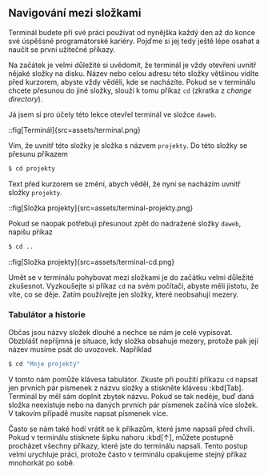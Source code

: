 ## Navigování mezi složkami

Terminál budete při své práci používat od nynějška každý den až do konce své úspěšsné programátorské kariéry. Pojďme si jej tedy ještě lépe osahat a naučit se první užitečné příkazy. 

Na začátek je velmi důležité si uvědomit, že terminál je vždy otevření uvnitř nějaké složky na disku. Název nebo celou adresu této složky většinou vidíte před kurzorem, abyste vždy věděli, kde se nacházíte. Pokud se v terminálu chcete přesunou do jiné složky, slouží k tomu příkaz `cd` (zkratka z _change directory_). 

Já jsem si pro účely této lekce otevřel terminál ve složce `daweb`.

::fig[Terminál]{src=assets/terminal.png}

Vím, že uvnitř této složky je složka s názvem `projekty`. Do této složky se přesunu příkazem

```sh
$ cd projekty
```

Text před kurzorem se změní, abych věděl, že nyní se nacházím uvnitř složky `projekty`. 

::fig[Složka projekty]{src=assets/terminal-projekty.png}

Pokud se naopak potřebuji přesunout zpět do nadražené složky `daweb`, napíšu příkaz

```sh
$ cd ..
```

::fig[Složka projekty]{src=assets/terminal-cd.png}

Umět se v terminálu pohybovat mezi složkami je do začátku velmi důležité zkušesnot. Vyzkoušejte si příkaz `cd` na svém počítači, abyste měli jistotu, že víte, co se děje. Zatím používejte jen složky, které neobsahují mezery.

### Tabulátor a historie

Občas jsou názvy složek dlouhé a nechce se nám je celé vypisovat. Obzblášť nepříjmná je situace, kdy složka obsahuje mezery, protože pak její název musíme psát do uvozovek. Například

```sh
$ cd "Moje projekty"
```

V tomto nám pomůže klávesa tabulátor. Zkuste při použití příkazu `cd` napsat jen prvních pár písmenek z názvu složky a stiskněte klávesu :kbd[Tab]. Terminál by měl sám doplnit zbytek názvu. Pokud se tak neděje, buď daná složka neexistuje nebo na daných prvních pár písmenek začíná více složek. V takovím případě musíte napsat písmenek více. 

Často se nám také hodí vrátit se k příkazům, které jsme napsali před chvíli. Pokud v terminálu stisknete šipku nahoru :kbd[↑], můžete postupně procházet všechny příkazy, které jste do terminálu napsali. Tento postup velmi urychluje práci, protože často v terminálu opakujeme stejný příkaz mnohorkát po sobě. 